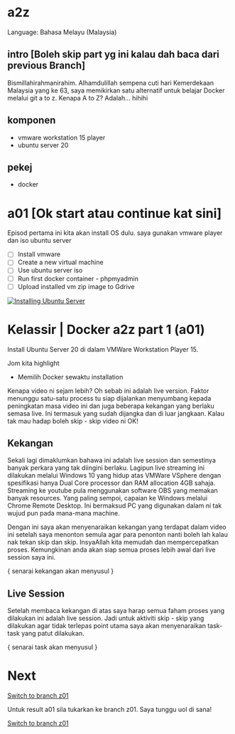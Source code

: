 # a2z
Language: Bahasa Melayu (Malaysia)

## intro [Boleh skip part yg ini kalau dah baca dari previous Branch]
Bismillahirahmanirahim.
Alhamdulillah sempena cuti hari Kemerdekaan Malaysia yang ke 63, saya memikirkan satu alternatif untuk belajar Docker melalui git a to z. Kenapa A to Z? Adalah... hihihi

## komponen
- vmware workstation 15 player
- ubuntu server 20

## pekej
- docker

# a01 [Ok start atau continue kat sini]
Episod pertama ini kita akan install OS dulu. saya gunakan vmware player dan iso ubuntu server

- [ ] Install vmware
- [ ] Create a new virtual machine
- [ ] Use ubuntu server iso
- [ ] Run first docker container - phpmyadmin
- [ ] Upload installed vm zip image to Gdrive

[![Installing Ubuntu Server](https://img.youtube.com/vi/7NICbKX86KA/0.jpg)](https://www.youtube.com/watch?v=7NICbKX86KA "Installing Ubuntu Server")

# Kelassir | Docker a2z part 1 (a01)
Install Ubuntu Server 20 di dalam VMWare Workstation Player 15.

Jom kita highlight
- Memilih Docker sewaktu installation

Kenapa video ni sejam lebih? Oh sebab ini adalah live version. Faktor menunggu satu-satu process tu siap dijalankan menyumbang kepada peningkatan masa video ini dan juga beberapa kekangan yang berlaku semasa live. Ini termasuk yang sudah dijangka dan di luar jangkaan. Kalau tak mau hadap boleh skip - skip video ni OK!

## Kekangan
Sekali lagi dimaklumkan bahawa ini adalah live session dan semestinya banyak perkara yang tak diingini berlaku. Lagipun live streaming ini dilakukan melalui Windows 10 yang hidup atas VMWare VSphere dengan spesifikasi hanya Dual Core processor dan RAM allocation 4GB sahaja. Streaming ke youtube pula menggunakan software OBS yang memakan banyak resources. Yang paling sempoi, capaian ke Windows melalui Chrome Remote Desktop. Ini bermaksud PC yang digunakan dalam ni tak wujud pun pada mana-mana machine.

Dengan ini saya akan menyenaraikan kekangan yang terdapat dalam video ini setelah saya menonton semula agar para penonton nanti boleh lah kalau nak tekan skip dan skip. InsyaAllah kita memudah dan mempercepatkan proses. Kemungkinan anda akan siap semua proses lebih awal dari live session saya ini. 

{ senarai kekangan akan menyusul }

## Live Session
Setelah membaca kekangan di atas saya harap semua faham proses yang dilakukan ini adalah live session. Jadi untuk aktiviti skip - skip yang dilakukan agar tidak terlepas point utama saya akan menyenaraikan task-task yang patut dilakukan.

{ senarai task akan menyusul }

# Next
[Switch to branch z01](https://github.com/aaddfff/a2z/tree/z01 "Kelassir | Docker a2z part 2 (z01)")

Untuk result a01 sila tukarkan ke branch z01. Saya tunggu uol di sana!

[Switch to branch z01](https://github.com/aaddfff/a2z/tree/z01 "Result")
